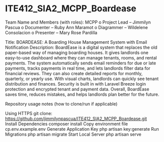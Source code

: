 # ITE412_SIA2_MCPP_Boardease
Team Name and Members (with roles): MCPP
o	Project Lead –  Jimmilyn Pascua
o	Documenter – Ruby Ann Maramot
o	Diagrammer – Wildelene Consolacion
o	Presenter –  Mary Rose Pardilla

Title: BOARDEASE: A Boarding House Management System with Email Notification
Description: BoardEase is a digital system that replaces the old paper-based way of managing boarding houses. It gives landlords one easy-to-use dashboard where they can manage tenants, rooms, and rental payments.
The system automatically sends email reminders for due or late payments, tracks payments in real time, and lets landlords filter data for financial reviews. They can also create detailed reports for monthly, quarterly, or yearly use.
With visual charts, landlords can quickly see tenant distribution and finances. Security is built in with Laravel Breeze login protection and encrypted tenant and payment data. Overall, BoardEase saves time, reduces mistakes, and helps landlords plan better for the future.

Repository usage notes (how to clone/run if applicable)

Using HTTPS git clone: https://github.com/jimmilynpascua/ITE412_SIA2_MCPP_Boardease.git 
Install Dependencies composer install
Copy environment file cp.env.example.env
Generate Application Key php artisan key:generate
Run Migrations php artisan  migrate
Start Local Server php artisan serve
